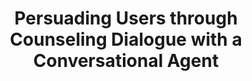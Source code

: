 ---
name: "Persuading Users Through Counseling Dialogue"
title: "Persuading Users through Counseling Dialogue with a Conversational Agent"
project: null
event: "Proceedings of Persuasive Technology 2009, Claremont, CA."
authors:
- name: "Schulman, D."
- name: "Bickmore, T."
year: 2009
resources:
- name: "Persuasive09"
  src: "Persuasive09.pdf"
external_url: null
draft: false
---